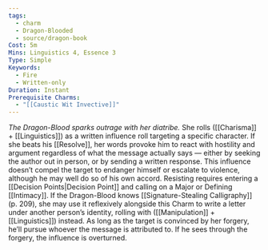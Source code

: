 ```yaml
---
tags:
  - charm
  - Dragon-Blooded
  - source/dragon-book
Cost: 5m
Mins: Linguistics 4, Essence 3
Type: Simple
Keywords:
  - Fire
  - Written-only
Duration: Instant
Prerequisite Charms:
  - "[[Caustic Wit Invective]]"
---
```

*The Dragon-Blood sparks outrage with her diatribe.*
She rolls ([[Charisma]] + [[Linguistics]]) as a written influence roll targeting a specific character. If she beats his [[Resolve]], her words provoke him to react with hostility and argument regardless of what the message actually says — either by seeking the author out in person, or by sending a written response. This influence doesn’t compel the target to endanger himself or escalate to violence, although he may well do so of his own accord. Resisting requires entering a [[Decision Points|Decision Point]] and calling on a Major or Defining [[Intimacy]]. If the Dragon-Blood knows [[Signature-Stealing Calligraphy]] (p. 209), she may use it reflexively alongside this Charm to write a letter under another person’s identity, rolling with ([[Manipulation]] + [[Linguistics]]) instead. As long as the target is convinced by her forgery, he’ll pursue whoever the message is attributed to. If he sees through the forgery, the influence is overturned.